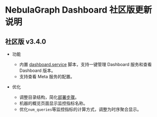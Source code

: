 # NebulaGraph Dashboard 社区版更新说明

## 社区版 v3.4.0

- 功能
  - 内置 [dashboard.service](../../nebula-dashboard/2.deploy-dashboard.md) 脚本，支持一键管理 Dashboard 服务和查看 Dashboard 版本。
  - 支持查看 Meta 服务的配置。

- 优化
  - 调整目录结构，简化[部署步骤](../../nebula-dashboard/2.deploy-dashboard.md)。
  - 机器的概览页面显示监控指标名称。
  - 优化`num_queries`等监控指标的计算方式，调整为时序聚合显示。